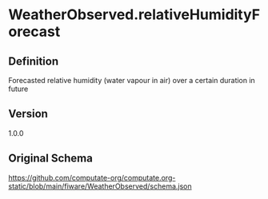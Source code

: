 # WeatherObserved.relativeHumidityForecast

## Definition
Forecasted relative humidity (water vapour in air) over a certain duration in future

## Version
1.0.0

## Original Schema
https://github.com/computate-org/computate.org-static/blob/main/fiware/WeatherObserved/schema.json
